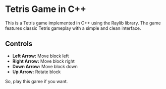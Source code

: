 # Tetris Game in C++

This is a Tetris game implemented in C++ using the Raylib library. The game features classic Tetris gameplay with a simple and clean interface.

## Controls

- **Left Arrow:** Move block left
- **Right Arrow:** Move block right
- **Down Arrow:** Move block down
- **Up Arrow:** Rotate block

So, play this game if you want.

